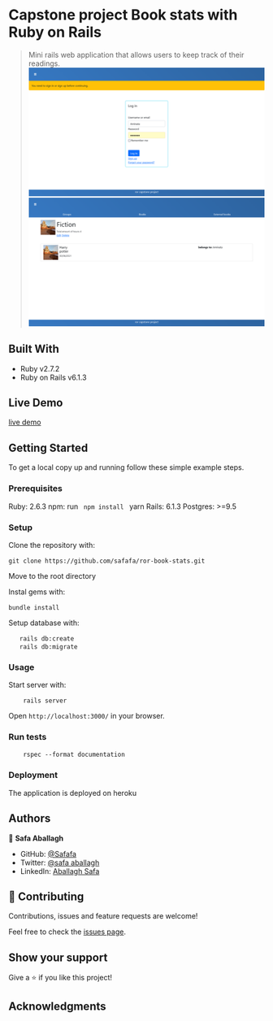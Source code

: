 # Capstone project Book stats with Ruby on Rails

> Mini rails web application that allows users to keep track of their readings.
![screenshot](./docs/First.png)
![screenshot](./docs/second.png)

## Built With

- Ruby v2.7.2
- Ruby on Rails v6.1.3

## Live Demo

[live demo](https://fierce-ocean-28088.herokuapp.com/users/sign_in)


## Getting Started

To get a local copy up and running follow these simple example steps.

### Prerequisites

Ruby: 2.6.3
npm: run <code> npm install </code>
yarn
Rails: 6.1.3
Postgres: >=9.5

### Setup

Clone the repository with:
```
git clone https://github.com/safafa/ror-book-stats.git
```
Move to the root directory

Instal gems with:

```
bundle install
```

Setup database with:

```
   rails db:create
   rails db:migrate
```



### Usage

Start server with:

```
    rails server
```

Open `http://localhost:3000/` in your browser.

### Run tests

```
    rspec --format documentation
```


### Deployment

The application is deployed on heroku

## Authors

 👤 **Safa Aballagh**

- GitHub: [@Safafa](https://github.com/safafa)
- Twitter: [@safa aballagh](https://twitter.com/Aballagh_S)
- LinkedIn: [Aballagh Safa](https://www.linkedin.com/in/aballaghsafa/)


## 🤝 Contributing

Contributions, issues and feature requests are welcome!

Feel free to check the [issues page](https://github.com/safafa/ror-book-stats/issues/6).

## Show your support

Give a ⭐️ if you like this project!

## Acknowledgments
